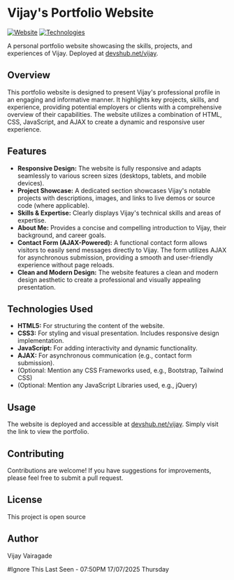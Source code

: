 # Vijay's Portfolio Website

[![Website](https://img.shields.io/badge/Website-Online-brightgreen)](https://devshub.net/vijay)
[![Technologies](https://img.shields.io/badge/Technologies-HTML%20%7C%20CSS%20%7C%20JavaScript%20%7C%20AJAX-blue)]()

A personal portfolio website showcasing the skills, projects, and experiences of Vijay.  Deployed at [devshub.net/vijay](https://devshub.net/vijay).

## Overview

This portfolio website is designed to present Vijay's professional profile in an engaging and informative manner.  It highlights key projects, skills, and experience, providing potential employers or clients with a comprehensive overview of their capabilities.  The website utilizes a combination of HTML, CSS, JavaScript, and AJAX to create a dynamic and responsive user experience.

## Features

*   **Responsive Design:**  The website is fully responsive and adapts seamlessly to various screen sizes (desktops, tablets, and mobile devices).
*   **Project Showcase:**  A dedicated section showcases Vijay's notable projects with descriptions, images, and links to live demos or source code (where applicable).
*   **Skills & Expertise:**  Clearly displays Vijay's technical skills and areas of expertise.
*   **About Me:**  Provides a concise and compelling introduction to Vijay, their background, and career goals.
*   **Contact Form (AJAX-Powered):**  A functional contact form allows visitors to easily send messages directly to Vijay. The form utilizes AJAX for asynchronous submission, providing a smooth and user-friendly experience without page reloads.
*   **Clean and Modern Design:**  The website features a clean and modern design aesthetic to create a professional and visually appealing presentation.

## Technologies Used

*   **HTML5:**  For structuring the content of the website.
*   **CSS3:**  For styling and visual presentation.  Includes responsive design implementation.
*   **JavaScript:**  For adding interactivity and dynamic functionality.
*   **AJAX:**  For asynchronous communication (e.g., contact form submission).
*   (Optional:  Mention any CSS Frameworks used, e.g., Bootstrap, Tailwind CSS)
*   (Optional:  Mention any JavaScript Libraries used, e.g., jQuery)

## Usage

The website is deployed and accessible at [devshub.net/vijay](https://devshub.net/vijay).  Simply visit the link to view the portfolio.


## Contributing

Contributions are welcome!  If you have suggestions for improvements, please feel free to submit a pull request.

## License

This project is open source

## Author

Vijay Vairagade

#Ignore This
Last Seen - 07:50PM 17/07/2025 Thursday
